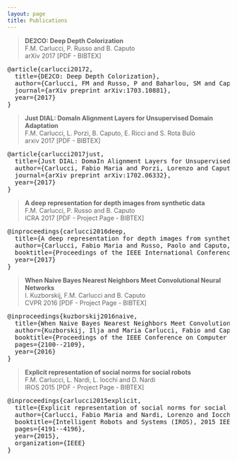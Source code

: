 ```yaml
---
layout: page
title: Publications
---
```

> **DE2CO: Deep Depth Colorization**  
F.M. Carlucci, P. Russo and B. Caputo  
arXiv 2017 [PDF - <span class="bibtex">BIBTEX</span>]

<pre class="bibitem" id="test">
@article{carlucci20172,
  title={DE2CO: Deep Depth Colorization},
  author={Carlucci, FM and Russo, P and Baharlou, SM and Caputo, B},
  journal={arXiv preprint arXiv:1703.10881},
  year={2017}
}
</pre>

> **Just DIAL: DomaIn Alignment Layers for Unsupervised Domain Adaptation**  
F.M. Carlucci, L. Porzi, B. Caputo, E. Ricci and S. Rota Bulò  
arxiv 2017 [PDF - <span class="bibtex">BIBTEX</span>]

<pre class="bibitem">
@article{carlucci2017just,
  title={Just DIAL: DomaIn Alignment Layers for Unsupervised Domain Adaptation},
  author={Carlucci, Fabio Maria and Porzi, Lorenzo and Caputo, Barbara and Ricci, Elisa and Bulo, Samuel Rota},
  journal={arXiv preprint arXiv:1702.06332},
  year={2017}
}
</pre>

> **A deep representation for depth images from synthetic data**  
F.M. Carlucci, P. Russo and B. Caputo  
ICRA 2017 [PDF - Project Page - <span class="bibtex">BIBTEX</span>]

<pre class="bibitem">
@inproceedings{carlucci2016deep,
  title={A deep representation for depth images from synthetic data},
  author={Carlucci, Fabio Maria and Russo, Paolo and Caputo, Barbara},
  booktitle={Proceedings of the IEEE International Conference on Robotics and Automation, ICRA 2017},
  year={2017}
}
</pre>

> **When Naive Bayes Nearest Neighbors Meet Convolutional Neural Networks**  
I. Kuzborskij, F.M. Carlucci and B. Caputo  
CVPR 2016 [PDF - Project Page - <span class="bibtex">BIBTEX</span>]

<pre class="bibitem">
@inproceedings{kuzborskij2016naive,
  title={When Naive Bayes Nearest Neighbors Meet Convolutional Neural Networks},
  author={Kuzborskij, Ilja and Maria Carlucci, Fabio and Caputo, Barbara},
  booktitle={Proceedings of the IEEE Conference on Computer Vision and Pattern Recognition},
  pages={2100--2109},
  year={2016}
}
</pre>

> **Explicit representation of social norms for social robots**  
F.M. Carlucci, L. Nardi, L. Iocchi and D. Nardi  
IROS 2015 [PDF - Project Page - <span class="bibtex">BIBTEX</span>]

<pre class="bibitem">
@inproceedings{carlucci2015explicit,
  title={Explicit representation of social norms for social robots},
  author={Carlucci, Fabio Maria and Nardi, Lorenzo and Iocchi, Luca and Nardi, Daniele},
  booktitle={Intelligent Robots and Systems (IROS), 2015 IEEE/RSJ International Conference on},
  pages={4191--4196},
  year={2015},
  organization={IEEE}
}
</pre>
